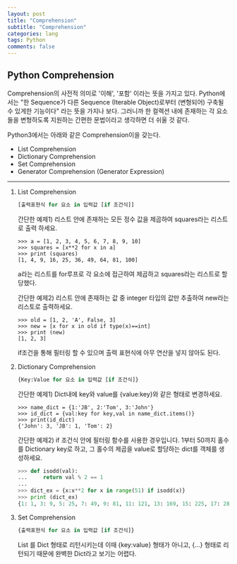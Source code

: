 ```yaml
---
layout: post  
title: "Comprehension"  
subtitle: "Comprehension"  
categories: lang        
tags: Python    
comments: false  
---
```


##  Python Comprehension

Comprehension의 사전적 의미로 '이해', '포함' 이라는 뜻을 가지고 있다.
Python에서는 "한 Sequence가 다른 Sequence (Iterable Object)로부터 (변형되어) 구축될 수 있게한 기능이다" 라는 뜻을 가지나 보다.
그러니까 한 컬렉션 내에 존재하는 각 요소들을 변형하도록 지원하는 간편한 문법이라고 생각하면 더 쉬울 것 같다.

Python3에서는 아래와 같은 Comprehension이을 갖는다.
- List Comprehension
- Dictionary Comprehension
- Set Comprehension
- Generator Comprehension (Generator Expression)


-----

1. List Comprehension

	```python
	[출력표현식 for 요소 in 입력값 [if 조건식]]
	```
	간단한 예제1) 리스트 안에 존재하는 모든 정수 값을 제곱하여 squares라는 리스트로 출력 하세요.
	```
	>>> a = [1, 2, 3, 4, 5, 6, 7, 8, 9, 10]
	>>> squares = [x**2 for x in a]
	>>> print (squares)
	[1, 4, 9, 16, 25, 36, 49, 64, 81, 100]
	```
	a라는 리스트를 for루프로 각 요소에 접근하여 제곱하고 squares라는 리스트로 할당했다.

	간단한 예제2) 리스트 안에 존재하는 값 중 integer 타입의 값만 추출하여 new라는 리스토로 출력하세요.
	```
	>>> old = [1, 2, 'A', False, 3]
	>>> new = [x for x in old if type(x)==int]
	>>> print (new)
	[1, 2, 3]
	```
	if조건을 통해 필터링 할 수 있으며 출력 표현식에 아무 연산을 넣지 않아도 된다.


2. Dictionary Comprehension

	```python
	{Key:Value for 요소 in 입력값 [if 조건식]}
	```
	간단한 예제1) Dict내에 key와 value를 {value:key}와 같은 형태로 변경하세요.
	```
	>>> name_dict = {1:'JB', 2:'Tom', 3:'John'}
	>>> id_dict = {val:key for key,val in name_dict.items()}
	>>> print(id_dict)
	{'John': 3, 'JB': 1, 'Tom': 2}
	```

	간단한 예제2)  if 조건식 안에 필터링 함수를 사용한 경우입니다. 1부터 50까지 홀수를 Dictionary key로 하고, 그 홀수의 제곱을 value로 할당하는 dict를 객체를 생성하세요.
	```python
	>>> def isodd(val):
	...     return val % 2 == 1
	...
	>>> dict_ex = {x:x**2 for x in range(51) if isodd(x)}
	>>> print (dict_ex)
	{1: 1, 3: 9, 5: 25, 7: 49, 9: 81, 11: 121, 13: 169, 15: 225, 17: 289, 19: 361, 21: 441, 23: 529, 25: 625, 27: 729, 29: 841, 31: 961, 33: 1089, 35: 1225, 37: 1369, 39: 1521, 41: 1681, 43: 1849, 45: 2025, 47: 2209, 49: 2401}
	```
	

3. Set Comprehension

	```python
	{출력표현식 for 요소 in 입력값 [if 조건식]}
	```
	List 를 Dict 형태로 리턴시키는데 이때 {key:value} 형태가 아니고, {...} 형태로 리턴되기 때문에 완벽한 Dict라고 보기는 어렵다.
